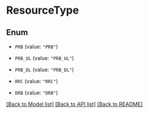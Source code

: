 # ResourceType

## Enum


* `PRB` (value: `"PRB"`)

* `PRB_UL` (value: `"PRB_UL"`)

* `PRB_DL` (value: `"PRB_DL"`)

* `RRC` (value: `"RRC"`)

* `DRB` (value: `"DRB"`)


[[Back to Model list]](../README.md#documentation-for-models) [[Back to API list]](../README.md#documentation-for-api-endpoints) [[Back to README]](../README.md)


